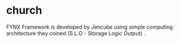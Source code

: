 # church

FYNX Framework is developed by Jencube using simple computing architecture they coined (S.L.O - Storage Logic Output) .
